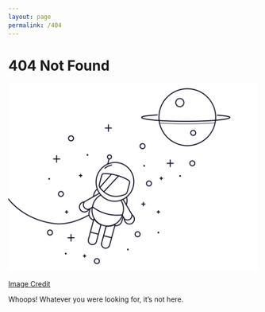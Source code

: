 ```yaml
---
layout: page
permalink: /404
---
```


# 404 Not Found

![Cute line drawing of an astronaut floating in space](/images/theme/space.svg)

<p class="smalltext"><a href="https://codepen.io/kdbkapsere/pen/oNXLbqQ">Image Credit</a></p>

Whoops! Whatever you were looking for, it’s not here.
